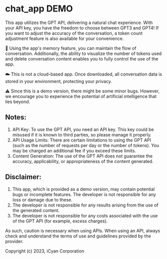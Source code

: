# chat_app DEMO

This app utilizes the GPT API, delivering a natural chat experience. With your API key, you have the freedom to choose between GPT3 and GPT4! If you want to adjust the accuracy of the conversation, a token count adjustment feature is also available for your convenience.

🧠 Using the app's memory feature, you can maintain the flow of conversation. Additionally, the ability to visualize the number of tokens used and delete conversation content enables you to fully control the use of the app.

☁️ This is not a cloud-based app. Once downloaded, all conversation data is stored in your environment, protecting your privacy.

⚠️ Since this is a demo version, there might be some minor bugs. However, we encourage you to experience the potential of artificial intelligence that lies beyond.

## Notes:
1. API Key: To use the GPT API, you need an API key. This key could be misused if it is known to third parties, so please manage it properly.
2. API Usage Limits: There are certain limitations to using the GPT API (such as the number of requests per day or the number of tokens). You may be charged an additional fee if you exceed these limits.
3. Content Generation: The use of the GPT API does not guarantee the accuracy, applicability, or appropriateness of the content generated.

## Disclaimer:
1. This app, which is provided as a demo version, may contain potential bugs or incomplete features. The developer is not responsible for any loss or damage due to these.
2. The developer is not responsible for any results arising from the use of the generated content.
3. The developer is not responsible for any costs associated with the use of the GPT API (for example, excess charges).

As such, caution is necessary when using APIs. When using an API, always check and understand the terms of use and guidelines provided by the provider.

Copyright (c) 2023, iCyan Corporation
